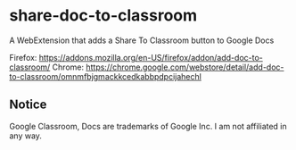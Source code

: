 # share-doc-to-classroom
A WebExtension that adds a Share To Classroom button to Google Docs

Firefox: https://addons.mozilla.org/en-US/firefox/addon/add-doc-to-classroom/
Chrome: https://chrome.google.com/webstore/detail/add-doc-to-classroom/omnmfbjgmackkcedkabbpdpcijahechl

<!--(Thanks to [The Great Suspender's README file](https://github.com/deanoemcke/thegreatsuspender/blob/master/README.md) for instructions on installing unpacked extensions)-->

## Notice
Google Classroom, Docs are trademarks of Google Inc. I am not affiliated in any way.
